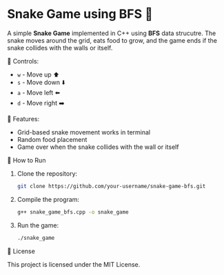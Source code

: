# **Snake Game using BFS** 🐍

A simple **Snake Game** implemented in C++ using **BFS** data strucutre. The snake moves around the grid, eats food to grow, and the game ends if the snake collides with the walls or itself.

🐍 Controls:
- `w` - Move up ⬆️
- `s` - Move down ⬇️
- `a` - Move left ⬅️
- `d` - Move right ➡️

🐍 Features:
- Grid-based snake movement works in terminal
- Random food placement
- Game over when the snake collides with the wall or itself

🐍 How to Run
1. Clone the repository:
   ```bash
   git clone https://github.com/your-username/snake-game-bfs.git
   ```

2. Compile the program:
   ```bash
   g++ snake_game_bfs.cpp -o snake_game
   ```

3. Run the game:
   ```bash
   ./snake_game
   ```

📄 License

This project is licensed under the MIT License.
